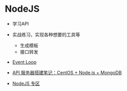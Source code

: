 # NodeJS

- 学习API
- 实战练习，实现各种想要的工具等
  - 生成模板
  - 接口转发

- [Event Loop](https://blog.csdn.net/mrain2/article/details/80725861)
- [API 服务器搭建笔记：CentOS + Node.js + MongoDB](https://harttle.land/2015/02/24/node-web-api.html)
- [NodeJS 专区](https://zhuanlan.zhihu.com/eggjs)
